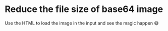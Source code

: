 # Reduce the file size of base64 image

Use the HTML to load the image in the input and see the magic happen 😅  
